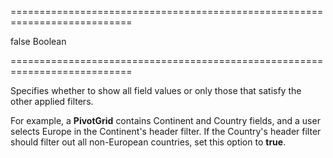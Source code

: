 ===========================================================================
<!--default-->false<!--/default-->
<!--type-->Boolean<!--/type-->
===========================================================================

<!--shortDescription-->
Specifies whether to show all field values or only those that satisfy the other applied filters.
<!--/shortDescription-->

<!--fullDescription-->
For example, a **PivotGrid** contains Continent and Country fields, and a user selects Europe in the Continent's header filter. If the Country's header filter should filter out all non-European countries, set this option to **true**.
<!--/fullDescription-->
